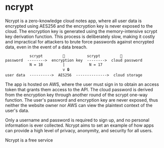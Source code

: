 # ncrypt
Ncrypt is a zero-knowledge cloud notes app, where all user data is encrypted using AES256 and the encryption key is never exposed to the cloud.  The encryption key is generated using the memory-intensive scrypt key derivation function.  This process is deliberately slow, making it costly and impractical for attackers to brute force passwords against encrypted data, even in the event of a data breach.  

               scrypt         🔑          scrypt         🔑
    password  -------->  encryption key  -------->  cloud password
               N = 18         |           N = 17 
                              v 🔒
    user data  ---------->  AES256  -------------->  cloud storage

The app is hosted on AWS, where the user must sign in to obtain an access token that grants them access to the API.  The cloud password is derived from the encryption key through another round of the scrypt one-way function.  The user's password and encryption key are never exposed, thus neither the website owner nor AWS can view the plaintext context of the user's data.

Only a username and password is required to sign up, and no personal information is ever collected.  Ncrypt aims to set an example of how apps can provide a high level of privacy, anonymity, and security for all users.

Ncrypt is a free service 
